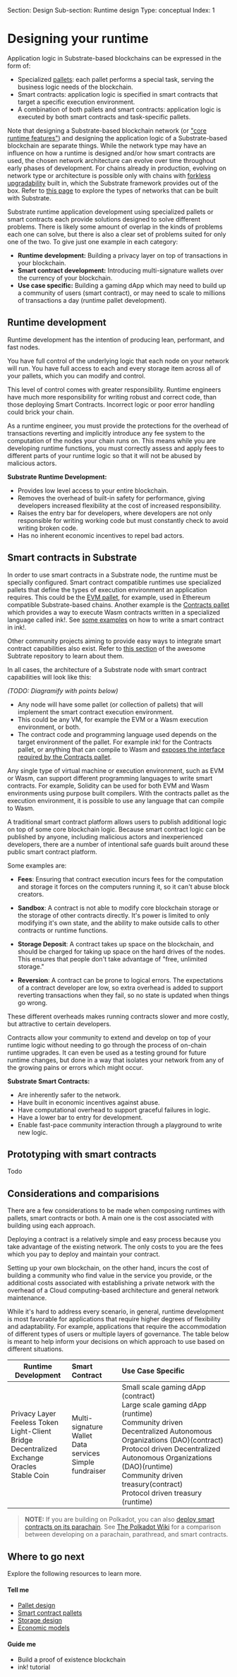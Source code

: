 Section: Design
Sub-section: Runtime design
Type: conceptual 
Index: 1

<!-- _Notes to docs team: This artice aims to describe the concepts around developing Substrate runtimes._
_This should be the entry point for anyone developing with substrate, whereby this content conceptually describes the ways one can create application specific business logic for a substrate chain. At a high level, this includes designing new pallets or smart contracts or using both. Runtime development ultimately encompasses the two._ -->
# Designing your runtime
Application logic in Substrate-based blockchains can be expressed in the form of:

- Specialized [pallets](/todo): each pallet performs a special task, serving the business logic needs of the blockchain. 
- Smart contracts: application logic is specified in smart contracts that target a specific execution environment.
- A combination of both pallets and smart contracts: application logic is executed by both smart contracts and task-specific pallets.

Note that designing a Substrate-based blockchain network (or ["core runtime features"](/link-todo)) and designing the application logic of a Substrate-based blockchain are separate things.
While the network type may have an influence on how a runtime is designed and/or how smart contracts are used, the chosen network architecture can evolve over time throughout early phases of development.
For chains already in production, evolving on network type or architecture is possible only with chains with [forkless upgradability](/todo-link) built in, which the Substrate framework provides out of the box.
Refer to [this page](./02-fundamentals/network-types) to explore the types of networks that can be built with Substrate. 

Substrate runtime application development using specialized pallets or smart contracts each provide solutions designed to solve different problems. 
There is likely some amount of overlap in the kinds of problems each one can solve, but there is also a clear set of problems suited for only one of the two. 
To give just one example in each category:

- **Runtime development:** Building a privacy layer on top of transactions in your blockchain.
- **Smart contract development:** Introducing multi-signature wallets over the currency of your blockchain.
- **Use case specific:** Building a gaming dApp which may need to build up a community of users (smart contract), or may need to scale to millions of transactions a day (runtime pallet development).

## Runtime development
Runtime development has the intention of producing lean, performant, and fast nodes. 

You have full control of the underlying logic that each node on your network will run. 
You have full access to each and every storage item across all of your pallets, which you can modify and control.

This level of control comes with greater responsibility.
Runtime engineers have much more responsibility for writing robust and correct code, than those deploying Smart Contracts.
Incorrect logic or poor error handling could brick your chain. 

As a runtime engineer, you must provide the protections for the overhead of transactions reverting and implicitly introduce any fee system to the computation of the nodes your chain runs on. 
This means while you are developing runtime functions, you must correctly assess and apply fees to different parts of your runtime logic so that it will not be abused by malicious actors.

**Substrate Runtime Development:**

- Provides low level access to your entire blockchain.
- Removes the overhead of built-in safety for performance,
  giving developers increased flexibility at the cost of increased responsibility.
- Raises the entry bar for developers, where developers are
  not only responsible for writing working code but must constantly check to avoid writing broken code.
- Has no inherent economic incentives to repel bad actors.
## Smart contracts in Substrate
In order to use smart contracts in a Substrate node, the runtime must be specially configured.
Smart contract compatible runtimes use specialized pallets that define the types of execution environment an application requires. 
This could be the [EVM pallet](/pallet-todo-link), for example, used in Ethereum compatible Substrate-based chains.
Another example is the [Contracts pallet](/pallet-todo-link) which provides a way to execute Wasm contracts written in a specialized language called ink!. See [some examples](https://paritytech.github.io/ink-docs/examples/) on how to write a smart contract in ink!.  

Other community projects aiming to provide easy ways to integrate smart contract capabilities also exist.
Refer to [this section](./todo) of the awesome Subtrate repository to learn about them. 

In all cases, the architecture of a Substrate node with smart contract capabilities will look like this:

_(TODO: Diagramify with points below)_

- Any node will have some pallet (or collection of pallets) that will implement the smart contract execution environment.
- This could be any VM, for example the EVM or a Wasm execution environment, or both.
- The contract code and programming language used depends on the target environment of the pallet. For example ink! for the Contracts pallet, or anything that can compile to Wasm and [exposes the interface required by the Contracts pallet](https://github.com/paritytech/substrate/tree/master/frame/contracts#interface-exposed-to-contracts).

Any single type of virtual machine or execution environment, such as EVM or Wasm, can support different programming languages to write smart contracts.
For example, Solidity can be used for both EVM and Wasm environments using purpose built compilers.
With the contracts pallet as the execution environment, it is possible to use any language that can compile to Wasm.

A traditional smart contract platform allows users to publish additional logic on top of some core blockchain logic. 
Because smart contract logic can be published by anyone, including malicious actors and inexperienced developers, there are a number of intentional safe guards built around these public smart contract platform.

Some examples are:

- **Fees**: Ensuring that contract execution incurs fees for the computation and storage it forces on the computers running it, so it can't abuse block creators.

- **Sandbox**: A contract is not able to modify core blockchain storage or the storage of other contracts directly. It's power is limited to only modifying it's own state, and the ability to make outside calls to other contracts or runtime functions.

- **Storage Deposit**: A contract takes up space on the blockchain, and should be charged for taking up space on the hard drives of the nodes. This ensures that people don't take advantage of "free, unlimited storage."

- **Reversion**: A contract can be prone to logical errors. The expectations of a contract developer are low, so extra overhead is added to support reverting transactions when they fail, so no state is updated when things go wrong.

These different overheads makes running contracts slower and more costly, but attractive to certain developers.

Contracts allow your community to extend and develop on top of your runtime logic without needing to go through the process of on-chain runtime upgrades. 
It can even be used as a testing ground for future runtime changes, but done in a way that isolates your network from any of the growing pains or errors which might occur.

**Substrate Smart Contracts:**

- Are inherently safer to the network.
- Have built in economic incentives against abuse.
- Have computational overhead to support graceful failures in logic.
- Have a lower bar to entry for development.
- Enable fast-pace community interaction through a playground to write new logic.

## Prototyping with smart contracts

Todo

## Considerations and comparisions

There are a few considerations to be made when composing runtimes with pallets, smart contracts or both.
A main one is the cost associated with building using each approach. 

Deploying a contract is a relatively simple and easy process because you take advantage of the existing network. 
The only costs to you are the fees which you pay to deploy and maintain your contract.

Setting up your own blockchain, on the other hand, incurs the cost of building a community who find value in the service you provide, or the additional costs associated with establishing a private network with the overhead of a Cloud computing-based architecture and general network maintenance.

While it's hard to address every scenario, in general, runtime development is most favorable for applications that require higher degrees of flexibility and adaptability. For example, applications that require the accommodation of different types of users or multiple layers of governance. The table below is meant to help inform your decisions on which approach to use based on different situations.

| Runtime Development | Smart Contract | Use Case Specific |
|---------------------|:---------------|:------------------|
| Privacy Layer  <br>Feeless Token <br>Light-Client Bridge <br> Decentralized Exchange <br>Oracles <br>Stable Coin| Multi-signature Wallet <br> Data services <br> Simple fundraiser | Small scale gaming dApp (contract) <br>Large scale gaming dApp (runtime) <br> Community driven Decentralized Autonomous Organizations (DAO)(contract)<br> Protocol driven Decentralized Autonomous Organizations (DAO)(runtime) <br> Community driven treasury(contract)<br> Protocol driven treasury (runtime)                |

> **NOTE:** If you are building on Polkadot, you can also [deploy smart contracts on its parachain](https://wiki.polkadot.network/docs/en/build-smart-contracts). 
See [The Polkadot Wiki](https://wiki.polkadot.network/docs/build-build-with-polkadot#what-is-the-difference-between-building-a-parachain-a-parathread-or-a-smart-contract) for a comparison between developing on a parachain, parathread, and smart contracts.

## Where to go next

Explore the following resources to learn more.

#### Tell me

* [Pallet design](./pallet-design)
* [Smart contract pallets](./smart-contract-pallets)
* [Storage design](./storage-design)
* [Economic models](./economic-models) 

#### Guide me 
* Build a proof of existence blockchain
* ink! tutorial
